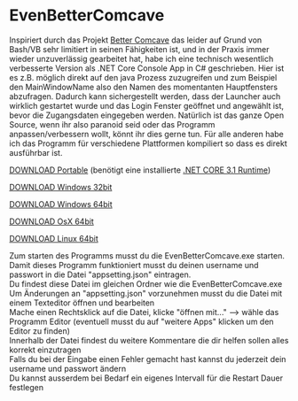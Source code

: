 # EvenBetterComcave
Inspiriert durch das Projekt [Better Comcave](https://github.com/scysys/Better-Comcave) das leider auf Grund von Bash/VB sehr limitiert in seinen Fähigkeiten ist, und in der Praxis immer wieder unzuverlässig gearbeitet hat, habe ich eine technisch wesentlich verbesserte Version als .NET Core Console App in C# geschrieben.
Hier ist es z.B. möglich direkt auf den java Prozess zuzugreifen und zum Beispiel den MainWindowName also den Namen des momentanten Hauptfensters abzufragen. Dadurch kann sichergestellt werden, dass der Launcher auch wirklich gestartet wurde und das Login Fenster geöffnet und angewählt ist, bevor die Zugangsdaten eingegeben werden.
Natürlich ist das ganze Open Source, wenn ihr also paranoid seid oder das Programm anpassen/verbessern wollt, könnt ihr dies gerne tun.
Für alle anderen habe ich das Programm für verschiedene Plattformen kompiliert so dass es direkt ausführbar ist.

[DOWNLOAD Portable](https://github.com/L-Pow/EvenBetterComcave/raw/master/Download%20Releases/portable.zip) (benötigt eine installierte [.NET CORE 3.1 Runtime](https://dotnet.microsoft.com/download/dotnet-core/3.1)) 

[DOWNLOAD Windows 32bit](https://github.com/L-Pow/EvenBetterComcave/raw/master/Download%20Releases/win_x86.zip)

[DOWNLOAD Windows 64bit](https://github.com/L-Pow/EvenBetterComcave/raw/master/Download%20Releases/win_x64.zip)

[DOWNLOAD OsX 64bit](https://github.com/L-Pow/EvenBetterComcave/raw/master/Download%20Releases/osx_x64.zip)

[DOWNLOAD Linux 64bit](https://github.com/L-Pow/EvenBetterComcave/raw/master/Download%20Releases/linux_x64.zip)

Zum starten des Programms musst du die EvenBetterComcave.exe starten. <br>
Damit dieses Programm funktioniert musst du deinen username und passwort in die Datei "appsetting.json" eintragen.<br>
Du findest diese Datei im gleichen Ordner wie die EvenBetterComcave.exe<br>
Um Änderungen an "appsetting.json" vorzunehmen musst du die Datei mit einem Texteditor öffnen und bearbeiten<br>
Mache einen Rechtsklick auf die Datei, klicke "öffnen mit..." --> wähle das Programm Editor (eventuell musst du auf "weitere Apps" klicken um den Editor zu finden)<br>
Innerhalb der Datei findest du weitere Kommentare die dir helfen sollen alles korrekt einzutragen<br>
Falls du bei der Eingabe einen Fehler gemacht hast kannst du jederzeit dein username und passwort ändern<br>
Du kannst ausserdem bei Bedarf ein eigenes Intervall für die Restart Dauer festlegen<br>
